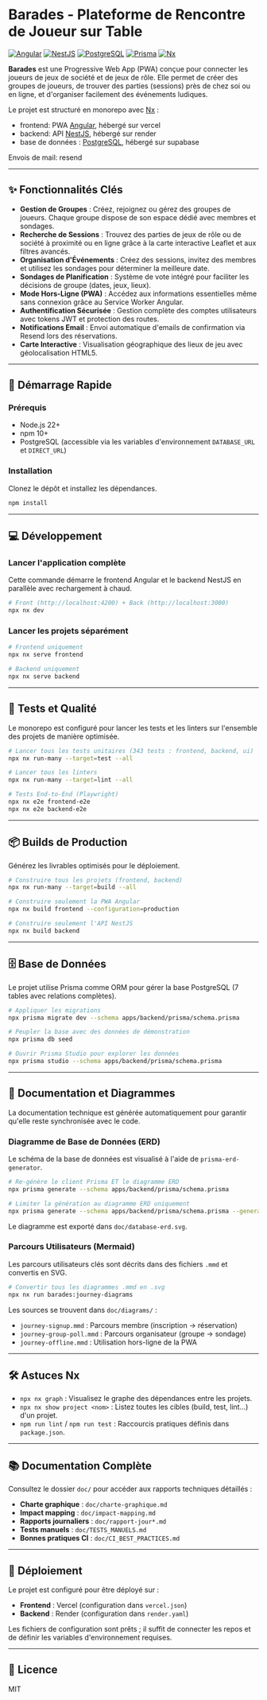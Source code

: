 # Barades - Plateforme de Rencontre de Joueur sur Table

[![Angular](https://img.shields.io/badge/Angular-DD0031?style=for-the-badge&logo=angular&logoColor=white)](https://angular.io/)
[![NestJS](https://img.shields.io/badge/NestJS-E0234E?style=for-the-badge&logo=nestjs&logoColor=white)](https://nestjs.com/)
[![PostgreSQL](https://img.shields.io/badge/PostgreSQL-4169E1?style=for-the-badge&logo=postgresql&logoColor=white)](https://www.postgresql.org/)
[![Prisma](https://img.shields.io/badge/Prisma-2D3748?style=for-the-badge&logo=prisma&logoColor=white)](https://www.prisma.io/)
[![Nx](https://img.shields.io/badge/Nx-143055?style=for-the-badge&logo=nx&logoColor=white)](https://nx.dev/)

**Barades** est une Progressive Web App (PWA) conçue pour connecter les joueurs de jeux de société et de jeux de rôle. Elle permet de créer des groupes de joueurs, de trouver des parties (sessions) près de chez soi ou en ligne, et d'organiser facilement des événements ludiques.

Le projet est structuré en monorepo avec [Nx](https://nx.dev) :

- frontend: PWA [Angular](https://angular.io/), hébergé sur vercel
- backend: API [NestJS](https://nestjs.com/), hébergé sur render
- base de données : [PostgreSQL](https://www.postgresql.org/), hébergé sur supabase

Envois de mail: resend

---

## ✨ Fonctionnalités Clés

- **Gestion de Groupes** : Créez, rejoignez ou gérez des groupes de joueurs. Chaque groupe dispose de son espace dédié avec membres et sondages.
- **Recherche de Sessions** : Trouvez des parties de jeux de rôle ou de société à proximité ou en ligne grâce à la carte interactive Leaflet et aux filtres avancés.
- **Organisation d'Événements** : Créez des sessions, invitez des membres et utilisez les sondages pour déterminer la meilleure date.
- **Sondages de Planification** : Système de vote intégré pour faciliter les décisions de groupe (dates, jeux, lieux).
- **Mode Hors-Ligne (PWA)** : Accédez aux informations essentielles même sans connexion grâce au Service Worker Angular.
- **Authentification Sécurisée** : Gestion complète des comptes utilisateurs avec tokens JWT et protection des routes.
- **Notifications Email** : Envoi automatique d'emails de confirmation via Resend lors des réservations.
- **Carte Interactive** : Visualisation géographique des lieux de jeu avec géolocalisation HTML5.

---

## 🚀 Démarrage Rapide

### Prérequis

- Node.js 22+
- npm 10+
- PostgreSQL (accessible via les variables d'environnement `DATABASE_URL` et `DIRECT_URL`)

### Installation

Clonez le dépôt et installez les dépendances.

```sh
npm install
```

---

## 💻 Développement

### Lancer l'application complète

Cette commande démarre le frontend Angular et le backend NestJS en parallèle avec rechargement à chaud.

```sh
# Front (http://localhost:4200) + Back (http://localhost:3000)
npx nx dev
```

### Lancer les projets séparément

```sh
# Frontend uniquement
npx nx serve frontend

# Backend uniquement
npx nx serve backend
```

---

## 🧪 Tests et Qualité

Le monorepo est configuré pour lancer les tests et les linters sur l'ensemble des projets de manière optimisée.

```sh
# Lancer tous les tests unitaires (343 tests : frontend, backend, ui)
npx nx run-many --target=test --all

# Lancer tous les linters
npx nx run-many --target=lint --all

# Tests End-to-End (Playwright)
npx nx e2e frontend-e2e
npx nx e2e backend-e2e
```

---

## 📦 Builds de Production

Générez les livrables optimisés pour le déploiement.

```sh
# Construire tous les projets (frontend, backend)
npx nx run-many --target=build --all

# Construire seulement la PWA Angular
npx nx build frontend --configuration=production

# Construire seulement l'API NestJS
npx nx build backend
```

---

## 🗄️ Base de Données

Le projet utilise Prisma comme ORM pour gérer la base PostgreSQL (7 tables avec relations complètes).

```sh
# Appliquer les migrations
npx prisma migrate dev --schema apps/backend/prisma/schema.prisma

# Peupler la base avec des données de démonstration
npx prisma db seed

# Ouvrir Prisma Studio pour explorer les données
npx prisma studio --schema apps/backend/prisma/schema.prisma
```

---

## 🎨 Documentation et Diagrammes

La documentation technique est générée automatiquement pour garantir qu'elle reste synchronisée avec le code.

### Diagramme de Base de Données (ERD)

Le schéma de la base de données est visualisé à l'aide de `prisma-erd-generator`.

```sh
# Re-génère le client Prisma ET le diagramme ERD
npx prisma generate --schema apps/backend/prisma/schema.prisma

# Limiter la génération au diagramme ERD uniquement
npx prisma generate --schema apps/backend/prisma/schema.prisma --generator erd
```

Le diagramme est exporté dans `doc/database-erd.svg`.

### Parcours Utilisateurs (Mermaid)

Les parcours utilisateurs clés sont décrits dans des fichiers `.mmd` et convertis en SVG.

```sh
# Convertir tous les diagrammes .mmd en .svg
npx nx run barades:journey-diagrams
```

Les sources se trouvent dans `doc/diagrams/` :

- `journey-signup.mmd` : Parcours membre (inscription → réservation)
- `journey-group-poll.mmd` : Parcours organisateur (groupe → sondage)
- `journey-offline.mmd` : Utilisation hors-ligne de la PWA

---

## 🛠️ Astuces Nx

- `npx nx graph` : Visualisez le graphe des dépendances entre les projets.
- `npx nx show project <nom>` : Listez toutes les cibles (build, test, lint...) d'un projet.
- `npm run lint` / `npm run test` : Raccourcis pratiques définis dans `package.json`.

---

## 📚 Documentation Complète

Consultez le dossier `doc/` pour accéder aux rapports techniques détaillés :

- **Charte graphique** : `doc/charte-graphique.md`
- **Impact mapping** : `doc/impact-mapping.md`
- **Rapports journaliers** : `doc/rapport-jour*.md`
- **Tests manuels** : `doc/TESTS_MANUELS.md`
- **Bonnes pratiques CI** : `doc/CI_BEST_PRACTICES.md`

---

## 🚢 Déploiement

Le projet est configuré pour être déployé sur :

- **Frontend** : Vercel (configuration dans `vercel.json`)
- **Backend** : Render (configuration dans `render.yaml`)

Les fichiers de configuration sont prêts ; il suffit de connecter les repos et de définir les variables d'environnement requises.

---

## 📄 Licence

MIT

